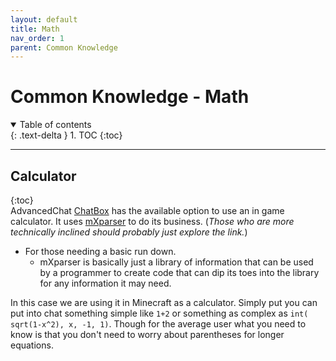 ```yaml
---
layout: default
title: Math
nav_order: 1
parent: Common Knowledge
---
```


# Common Knowledge - Math
<details open markdown="block">
  <summary>
    Table of contents
  </summary>
  {: .text-delta }
1. TOC
{:toc}  
</details>

---
## Calculator
{:toc}  
AdvancedChat [ChatBox]() has the available option to use an in game calculator. It uses [mXparser](https://mathparser.org/) to do its business. (*Those who are more technically inclined should probably just explore the link.*)  

- For those needing a basic run down.  
	- mXparser is basically just a library of information that can be used by a programmer to create code that can dip its toes into the library for any information it may need.
	
In this case we are using it in Minecraft as a calculator. Simply put you can put into chat something simple like `1+2` or something as complex as `int( sqrt(1-x^2), x, -1, 1)`. Though for the average user what you need to know is that you don't need to worry about parentheses for longer equations.   


<!--This documentation was written by Nomad on February 8th 2022-->
